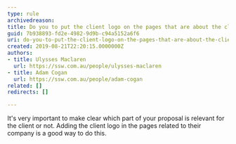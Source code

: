 ```yaml
---
type: rule
archivedreason: 
title: Do you to put the client logo on the pages that are about the client's project only?
guid: 7b938893-fd2e-4982-9d9b-c94a5152a6f6
uri: do-you-to-put-the-client-logo-on-the-pages-that-are-about-the-clients-project-only
created: 2019-08-21T22:20:15.0000000Z
authors:
- title: Ulysses Maclaren
  url: https://ssw.com.au/people/ulysses-maclaren
- title: Adam Cogan
  url: https://ssw.com.au/people/adam-cogan
related: []
redirects: []

---
```


It's very important to make clear which part of your proposal is relevant for the client or not. Adding the client logo in the pages related to their company is a good way to do this.

<!--endintro-->

